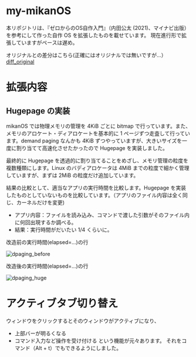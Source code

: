 # my-mikanOS
本リポジトリは、『ゼロからのOS自作入門』（内田公太 (2021)、マイナビ出版）を参考にして作った自作 OS を拡張したものを載せています。
現在進行形で拡張していますがペースは遅め。

オリジナルとの差分はこちら(正確にはオリジナルでは無いですが...）
[diff_original](https://github.com/kkk1731/my-mikanOS/commit/bd641a88ddd68bfc7f88b2a90083a89b1a58a4fb#diff-0d6c189bc4fc1bce5a92f744d27cae3313d2f264c04e202c78941e7c33eade9f)

# 拡張内容
## Hugepage の実装
mikanOS では物理メモリの管理を 4KiB ごとに bitmap で行っています。また、メモリのアロケート・ディアロケートを基本的に 1 ページずつ走査して行っています。demand paging なんかも 4KiB ずつやっていますが、大きいサイズを一度に割り当てて高速化させたかったので Hugepage を実装しました。

最終的に Hugepage を透過的に割り当てることをめざし、メモリ管理の粒度を複数種類にします。Linux のバディアロケータは 4MiB までの粒度で細かく管理していますが、まずは 2MiB の粒度だけ追加しています。

結果の比較として、適当なアプリの実行時間を比較します。Hugepage を実装したものとしていないものを比較しています。（アプリのファイル内容は全く同じ、カーネルだけを変更)
- アプリ内容：ファイルを読み込み、コマンドで渡した引数がそのファイル内に何回出現するか調べる。
- 結果：実行時間がだいたい 1/4 くらいに。


改造前の実行時間(elapsed=...)の行

![dpaging_before](https://user-images.githubusercontent.com/73451469/212553958-7e899efc-c885-4b74-bde2-bc42e7e62248.png)

改造後の実行時間(elapsed=...)の行

![dpaging_huge](https://user-images.githubusercontent.com/73451469/213874552-eb1b1bf0-5ec7-4666-ac92-8cca86829ce5.png)

# アクティブタブ切り替え
ウィンドウをクリックするとそのウィンドウがアクティブになり、
- 上部バーが明るくなる
- コマンド入力など操作を受け付ける
という機能が元々あります。
それをコマンド（Alt + t）でもできるようにしました。
